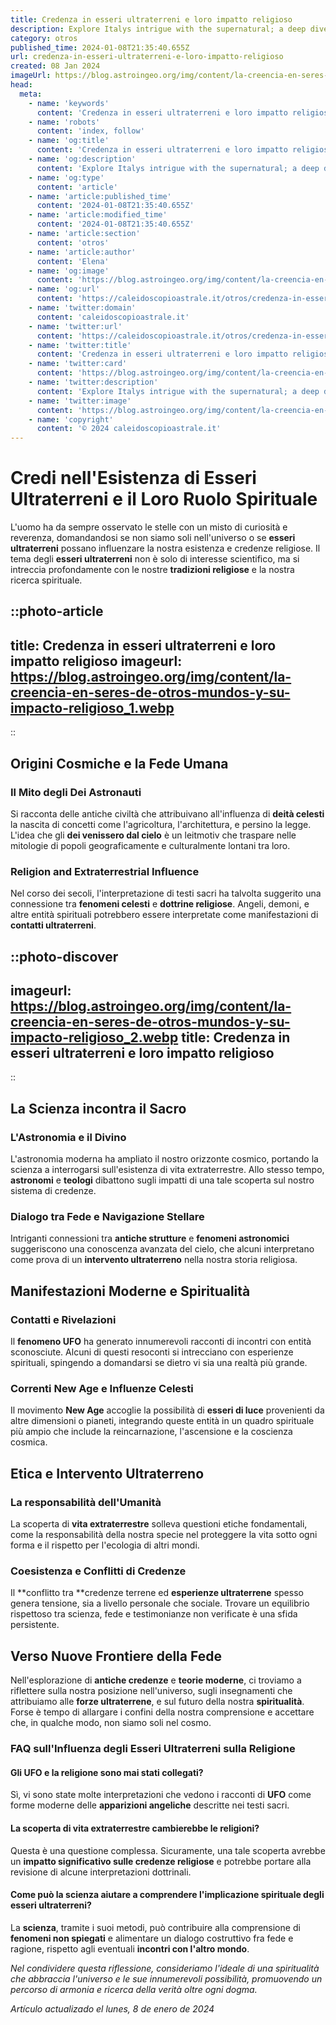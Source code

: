 ```yaml
---
title: Credenza in esseri ultraterreni e loro impatto religioso
description: Explore Italys intrigue with the supernatural; a deep dive into how belief in otherworldly beings shapes Italian spirituality and culture.
category: otros
published_time: 2024-01-08T21:35:40.655Z
url: credenza-in-esseri-ultraterreni-e-loro-impatto-religioso
created: 08 Jan 2024
imageUrl: https://blog.astroingeo.org/img/content/la-creencia-en-seres-de-otros-mundos-y-su-impacto-religioso_1.webp
head:
  meta:
    - name: 'keywords'
      content: 'Credenza in esseri ultraterreni e loro impatto religioso'
    - name: 'robots'
      content: 'index, follow'
    - name: 'og:title'
      content: 'Credenza in esseri ultraterreni e loro impatto religioso'
    - name: 'og:description'
      content: 'Explore Italys intrigue with the supernatural; a deep dive into how belief in otherworldly beings shapes Italian spirituality and culture.'
    - name: 'og:type'
      content: 'article'
    - name: 'article:published_time'
      content: '2024-01-08T21:35:40.655Z'
    - name: 'article:modified_time'
      content: '2024-01-08T21:35:40.655Z'
    - name: 'article:section'
      content: 'otros'
    - name: 'article:author'
      content: 'Elena'
    - name: 'og:image'
      content: 'https://blog.astroingeo.org/img/content/la-creencia-en-seres-de-otros-mundos-y-su-impacto-religioso_1.webp'
    - name: 'og:url'
      content: 'https://caleidoscopioastrale.it/otros/credenza-in-esseri-ultraterreni-e-loro-impatto-religioso'
    - name: 'twitter:domain'
      content: 'caleidoscopioastrale.it'
    - name: 'twitter:url'
      content: 'https://caleidoscopioastrale.it/otros/credenza-in-esseri-ultraterreni-e-loro-impatto-religioso'
    - name: 'twitter:title'
      content: 'Credenza in esseri ultraterreni e loro impatto religioso'
    - name: 'twitter:card'
      content: 'https://blog.astroingeo.org/img/content/la-creencia-en-seres-de-otros-mundos-y-su-impacto-religioso_1.webp'
    - name: 'twitter:description'
      content: 'Explore Italys intrigue with the supernatural; a deep dive into how belief in otherworldly beings shapes Italian spirituality and culture.'
    - name: 'twitter:image'
      content: 'https://blog.astroingeo.org/img/content/la-creencia-en-seres-de-otros-mundos-y-su-impacto-religioso_1.webp'
    - name: 'copyright'
      content: '© 2024 caleidoscopioastrale.it'
---
```

# Credi nell'Esistenza di Esseri Ultraterreni e il Loro Ruolo Spirituale

L'uomo ha da sempre osservato le stelle con un misto di curiosità e reverenza, domandandosi se non siamo soli nell'universo o se **esseri ultraterreni** possano influenzare la nostra esistenza e credenze religiose. Il tema degli **esseri ultraterreni** non è solo di interesse scientifico, ma si intreccia profondamente con le nostre **tradizioni religiose** e la nostra ricerca spirituale.

::photo-article
---
title: Credenza in esseri ultraterreni e loro impatto religioso
imageurl: https://blog.astroingeo.org/img/content/la-creencia-en-seres-de-otros-mundos-y-su-impacto-religioso_1.webp
---
::

## Origini Cosmiche e la Fede Umana

### Il Mito degli Dei Astronauti

Si racconta delle antiche civiltà che attribuivano all'influenza di **deità celesti** la nascita di concetti come l'agricoltura, l'architettura, e persino la legge. L'idea che gli **dei venissero dal cielo** è un leitmotiv che traspare nelle mitologie di popoli geograficamente e culturalmente lontani tra loro.

### Religion and Extraterrestrial Influence

Nel corso dei secoli, l'interpretazione di testi sacri ha talvolta suggerito una connessione tra **fenomeni celesti** e **dottrine religiose**. Angeli, demoni, e altre entità spirituali potrebbero essere interpretate come manifestazioni di **contatti ultraterreni**.

::photo-discover
---
imageurl: https://blog.astroingeo.org/img/content/la-creencia-en-seres-de-otros-mundos-y-su-impacto-religioso_2.webp
title: Credenza in esseri ultraterreni e loro impatto religioso
---
::

## La Scienza incontra il Sacro

### L'Astronomia e il Divino

L'astronomia moderna ha ampliato il nostro orizzonte cosmico, portando la scienza a interrogarsi sull'esistenza di vita extraterrestre. Allo stesso tempo, **astronomi** e **teologi** dibattono sugli impatti di una tale scoperta sul nostro sistema di credenze.

### Dialogo tra Fede e Navigazione Stellare

Intriganti connessioni tra **antiche strutture** e **fenomeni astronomici** suggeriscono una conoscenza avanzata del cielo, che alcuni interpretano come prova di un **intervento ultraterreno** nella nostra storia religiosa.

## Manifestazioni Moderne e Spiritualità

### Contatti e Rivelazioni

Il **fenomeno UFO** ha generato innumerevoli racconti di incontri con entità sconosciute. Alcuni di questi resoconti si intrecciano con esperienze spirituali, spingendo a domandarsi se dietro vi sia una realtà più grande.

### Correnti New Age e Influenze Celesti

Il movimento **New Age** accoglie la possibilità di **esseri di luce** provenienti da altre dimensioni o pianeti, integrando queste entità in un quadro spirituale più ampio che include la reincarnazione, l'ascensione e la coscienza cosmica.

## Etica e Intervento Ultraterreno

### La responsabilità dell'Umanità

La scoperta di **vita extraterrestre** solleva questioni etiche fondamentali, come la responsabilità della nostra specie nel proteggere la vita sotto ogni forma e il rispetto per l'ecologia di altri mondi.

### Coesistenza e Conflitti di Credenze

Il **conflitto tra **credenze terrene ed **esperienze ultraterrene** spesso genera tensione, sia a livello personale che sociale. Trovare un equilibrio rispettoso tra scienza, fede e testimonianze non verificate è una sfida persistente.

## Verso Nuove Frontiere della Fede

Nell'esplorazione di **antiche credenze** e **teorie moderne**, ci troviamo a riflettere sulla nostra posizione nell'universo, sugli insegnamenti che attribuiamo alle **forze ultraterrene**, e sul futuro della nostra **spiritualità**. Forse è tempo di allargare i confini della nostra comprensione e accettare che, in qualche modo, non siamo soli nel cosmo.

### FAQ sull'Influenza degli Esseri Ultraterreni sulla Religione

#### Gli UFO e la religione sono mai stati collegati?
Sì, vi sono state molte interpretazioni che vedono i racconti di **UFO** come forme moderne delle **apparizioni angeliche** descritte nei testi sacri.

#### La scoperta di vita extraterrestre cambierebbe le religioni?
Questa è una questione complessa. Sicuramente, una tale scoperta avrebbe un **impatto significativo sulle credenze religiose** e potrebbe portare alla revisione di alcune interpretazioni dottrinali.

#### Come può la scienza aiutare a comprendere l'implicazione spirituale degli esseri ultraterreni?
La **scienza**, tramite i suoi metodi, può contribuire alla comprensione di **fenomeni non spiegati** e alimentare un dialogo costruttivo fra fede e ragione, rispetto agli eventuali **incontri con l'altro mondo**.

*Nel condividere questa riflessione, consideriamo l'ideale di una spiritualità che abbraccia l'universo e le sue innumerevoli possibilità, promuovendo un percorso di armonia e ricerca della verità oltre ogni dogma.*

_Artículo actualizado el lunes, 8 de enero de 2024_